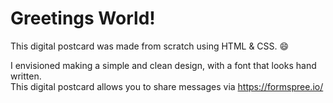 
# Greetings World!

This digital postcard was made from scratch using HTML & CSS. :smile:

I envisioned making a simple and clean design, with a font that looks hand written.  
This digital postcard allows you to share messages via https://formspree.io/

<!--stackedit_data:
eyJoaXN0b3J5IjpbLTExNjkxMjA0NF19
-->